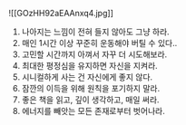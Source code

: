 ![[GOzHH92aEAAnxq4.jpg]]


1. 나아지는 느낌이 전혀 들지 않아도 그냥 하라.
2. 매인 1시간 이상 꾸준히 운동해야 버틸 수 있다..
3. 고민할 시간까지 아껴서 자꾸 더 시도해보라.
4. 최대한 평정심을 유지하면 자신을 지켜라.
5. 시니컬하게 사는 건 자신에게 좋지 않다.
6. 잠깐의 이득을 위해 원칙을 포기하지 말라.
7. 좋은 책을 읽고, 깊이 생각하고, 매일 써라.
8. 에너지를 빼앗는 모든 존재로부터 벗어나라.